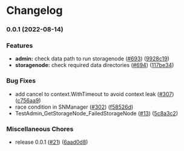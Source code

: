 # Changelog

### 0.0.1 (2022-08-14)


### Features

* **admin:** check data path to run storagenode ([#693](https://github.com/ijsong/varlog/issues/693)) ([9928c19](https://github.com/ijsong/varlog/commit/9928c19538c20b8f96248086cd928fff66cf02b0))
* **storagenode:** check required data directories ([#694](https://github.com/ijsong/varlog/issues/694)) ([117be34](https://github.com/ijsong/varlog/commit/117be34bcbc4f7da69dcc54468b55eef7e8ca4aa))


### Bug Fixes

* add cancel to context.WithTimeout to avoid context leak ([#307](https://github.com/ijsong/varlog/issues/307)) ([c756aa9](https://github.com/ijsong/varlog/commit/c756aa9c176b72246c81a2993fbd8a7bede5cd2d))
* race condition in SNManager ([#302](https://github.com/ijsong/varlog/issues/302)) ([f58526d](https://github.com/ijsong/varlog/commit/f58526d0e7a05204138668968c659b6cbf7f0832))
* TestAdmin_GetStorageNode_FailedStorageNode ([#13](https://github.com/ijsong/varlog/issues/13)) ([5c8a3c2](https://github.com/ijsong/varlog/commit/5c8a3c234032e3bf647d2a5d10c9916c215a6d9b))


### Miscellaneous Chores

* release 0.0.1 ([#21](https://github.com/ijsong/varlog/issues/21)) ([6aad0d8](https://github.com/ijsong/varlog/commit/6aad0d80d7f3c00092d44bbcdad7730e6e956870))
